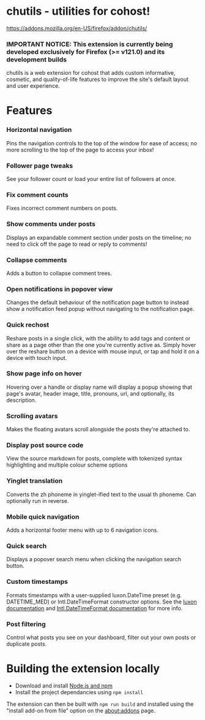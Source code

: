 # chutils - utilities for cohost!

https://addons.mozilla.org/en-US/firefox/addon/chutils/

### **IMPORTANT NOTICE**: This extension is currently being developed exclusively for Firefox (>= v121.0) and its development builds
chutils is a web extension for cohost that adds custom informative, cosmetic, and quality-of-life features to improve the site's default layout and user experience.

# Features

### Horizontal navigation
Pins the navigation controls to the top of the window for ease of access; no more scrolling to the top of the page to access your inbox!

### Follower page tweaks
See your follower count or load your entire list of followers at once.

### Fix comment counts
Fixes incorrect comment numbers on posts.

### Show comments under posts
Displays an expandable comment section under posts on the timeline; no need to click off the page to read or reply to comments!

### Collapse comments
Adds a button to collapse comment trees.

### Open notifications in popover view
Changes the default behaviour of the notification page button to instead show a notification feed popup without navigating to the notification page.

### Quick rechost
Reshare posts in a single click, with the ability to add tags and content or share as a page other than the one you're currently active as. Simply hover over the reshare button on a device with mouse input, or tap and hold it on a device with touch input.

### Show page info on hover
Hovering over a handle or display name will display a popup showing that page's avatar, header image, title, pronouns, url, and optionally, its description.

### Scrolling avatars
Makes the floating avatars scroll alongside the posts they're attached to.

### Display post source code
View the source markdown for posts, complete with tokenized syntax highlighting and multiple colour scheme options

### Yinglet translation
Converts the zh phoneme in yinglet-ified text to the usual th phoneme. Can optionally run in reverse.

### Mobile quick navigation
Adds a horizontal footer menu with up to 6 navigation icons.

### Quick search
Displays a popover search menu when clicking the navigation search button.

### Custom timestamps
Formats timestamps with a user-supplied luxon.DateTime preset (e.g. DATETIME_MED) or Intl.DateTimeFormat constructor options. See the [luxon documentation](https://moment.github.io/luxon/api-docs/index.html#datetimetolocalestring) and [Intl.DateTimeFormat documentation](https://developer.mozilla.org/en-US/docs/Web/JavaScript/Reference/Global_Objects/Intl/DateTimeFormat#using_options) for more info.

### Post filtering
Control what posts you see on your dashboard, filter out your own posts or duplicate posts.

# Building the extension locally
- Download and install [Node.js and npm](https://docs.npmjs.com/downloading-and-installing-node-js-and-npm)
- Install the project dependancies using ```npm install```

The extension can then be built with ```npm run build``` and installed using the "install add-on from file" option on the [about:addons](about:addons) page.



